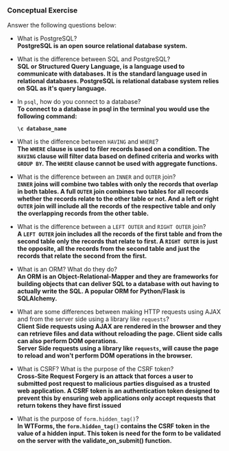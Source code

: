 ### Conceptual Exercise

Answer the following questions below:

- What is PostgreSQL?  
    **PostgreSQL is an open source relational database system.**


- What is the difference between SQL and PostgreSQL?  
    **SQL or Structured Query Language, is a language used to communicate with databases. It is the standard language used in relational databases. PostgreSQL is relational database system relies on SQL as it's query language.**


- In `psql`, how do you connect to a database?  
    **To connect to a database in psql in the terminal you would use the following command:**

    **`\c database_name`**


- What is the difference between `HAVING` and `WHERE`?  
    **The `WHERE` clause is used to filer records based on a condition. The `HAVING` clause will filter data based on defined criteria and works with `GROUP BY`. The `WHERE` clause cannot be used with aggregate functions.**

- What is the difference between an `INNER` and `OUTER` join?  
    **`INNER` joins will combine two tables with only the records that overlap in both tables. A full `OUTER` join combines two tables for all records whether the records relate to the other table or not. And a left or right `OUTER` join will include all the records of the respective table and only the overlapping records from the other table.**


- What is the difference between a `LEFT OUTER` and `RIGHT OUTER` join?  
  **A `LEFT OUTER` join includes all the records of the first table and from the second table only the records that relate to first. A `RIGHT OUTER` is just the opposite, all the records from the second table and just the records that relate the second from the first.**


- What is an ORM? What do they do?  
  **An ORM is an __Object-Relational-Mapper__ and they are frameworks for building objects that can deliver SQL to a database with out having to actually write the SQL. A popular ORM for Python/Flask is SQLAlchemy.**

- What are some differences between making HTTP requests using AJAX 
  and from the server side using a library like `requests`?  
  **Client Side requests using AJAX are rendered in the browser and they can retrieve files and data without reloading the page. Client side calls can also perform DOM operations.**  
  **Server Side requests using a library like `requests`, will cause the page to reload and won't perform DOM operations in the browser.**


- What is CSRF? What is the purpose of the CSRF token?  
    **Cross-Site Request Forgery is an attack that forces a user to submitted post request to malicious parties disguised as a trusted web application. A CSRF token is an authentication token designed to prevent this by ensuring web applications only accept requests that return tokens they have first issued**


- What is the purpose of `form.hidden_tag()`?  
    **In WTForms, the `form.hidden_tag()` contains the CSRF token in the value of a hidden input. This token is need for the form to be validated on the server with the validate_on_submit() function.**
